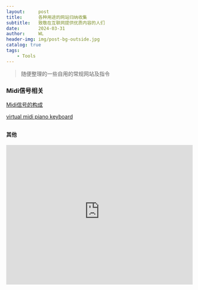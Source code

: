 ```yaml
---
layout:     post
title:      各种用途的网站归纳收集
subtitle:   致敬在互联网提供优质内容的人们
date:       2024-03-31
author:     WL
header-img: img/post-bg-outside.jpg
catalog: true
tags:
    - Tools
---
```


>随便整理的一些自用的常规网站及指令


### Midi信号相关

[Midi信号的构成](https://www.cs.cmu.edu/~music/cmsip/readings/MIDI%20tutorial%20for%20programmers.html "MIdi信号的构成")

[virtual midi piano keyboard](https://vmpk.sourceforge.io/ "virtual midi piano keyboard")

## 

#### 其他
<embed src="https://nibilu.oss-cn-beijing.aliyuncs.com/img/18%E3%80%81ESP32%E7%9A%84WebSocket.pdf" width="500" height="375" type="application/pdf">
